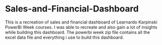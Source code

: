 # Sales-and-Financial-Dashboard
This is a recreation of sales and financial dashboard of Learnardo Karpinski PowerBi Week courses.
I was able to recreate and also gain a lot of insights while building this dashboard. 
The powerbi week zip file contains all the excel data file and everything i use to build this dashboard.
